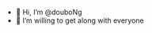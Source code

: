 - 👋 Hi, I’m @douboNg
- 💞️ I’m willing to get along with everyone


<!---
douboNg/douboNg is a ✨ special ✨ repository because its `README.md` (this file) appears on your GitHub profile.
You can click the Preview link to take a look at your changes.
--->
